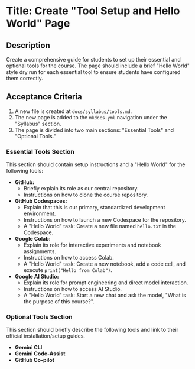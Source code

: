 # Title: Create "Tool Setup and Hello World" Page

## Description

Create a comprehensive guide for students to set up their essential and optional tools for the course. The page should include a brief "Hello World" style dry run for each essential tool to ensure students have configured them correctly.

## Acceptance Criteria

1.  A new file is created at `docs/syllabus/tools.md`.
2.  The new page is added to the `mkdocs.yml` navigation under the "Syllabus" section.
3.  The page is divided into two main sections: "Essential Tools" and "Optional Tools."

### Essential Tools Section

This section should contain setup instructions and a "Hello World" for the following tools:

*   **GitHub:**
    *   Briefly explain its role as our central repository.
    *   Instructions on how to clone the course repository.
*   **GitHub Codespaces:**
    *   Explain that this is our primary, standardized development environment.
    *   Instructions on how to launch a new Codespace for the repository.
    *   A "Hello World" task: Create a new file named `hello.txt` in the Codespace.
*   **Google Colab:**
    *   Explain its role for interactive experiments and notebook assignments.
    *   Instructions on how to access Colab.
    *   A "Hello World" task: Create a new notebook, add a code cell, and execute `print("Hello from Colab")`.
*   **Google AI Studio:**
    *   Explain its role for prompt engineering and direct model interaction.
    *   Instructions on how to access AI Studio.
    *   A "Hello World" task: Start a new chat and ask the model, "What is the purpose of this course?".

### Optional Tools Section

This section should briefly describe the following tools and link to their official installation/setup guides.

*   **Gemini CLI**
*   **Gemini Code-Assist**
*   **GitHub Co-pilot**
